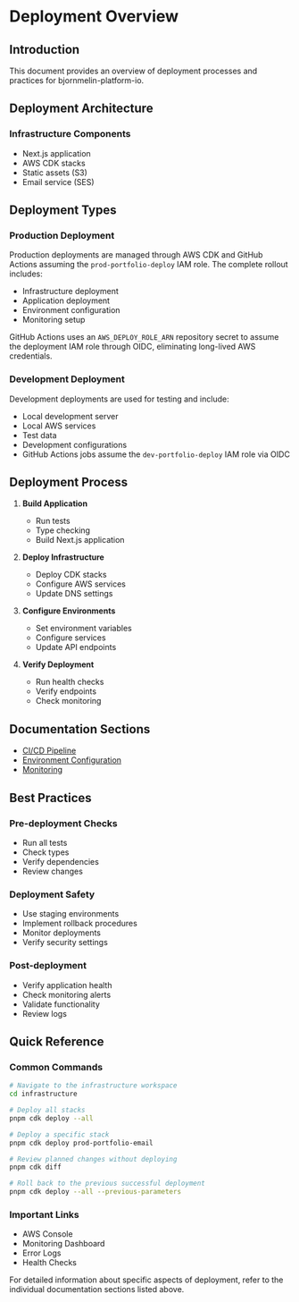 # Deployment Overview

## Introduction

This document provides an overview of deployment processes and practices for
bjornmelin-platform-io.

## Deployment Architecture

### Infrastructure Components

- Next.js application
- AWS CDK stacks
- Static assets (S3)
- Email service (SES)

## Deployment Types

### Production Deployment

Production deployments are managed through AWS CDK and GitHub Actions assuming
the `prod-portfolio-deploy` IAM role. The complete rollout includes:

- Infrastructure deployment
- Application deployment
- Environment configuration
- Monitoring setup

GitHub Actions uses an `AWS_DEPLOY_ROLE_ARN` repository secret to assume the
deployment IAM role through OIDC, eliminating long-lived AWS credentials.

### Development Deployment

Development deployments are used for testing and include:

- Local development server
- Local AWS services
- Test data
- Development configurations
- GitHub Actions jobs assume the `dev-portfolio-deploy` IAM role via OIDC

## Deployment Process

1. **Build Application**

   - Run tests
   - Type checking
   - Build Next.js application

2. **Deploy Infrastructure**

   - Deploy CDK stacks
   - Configure AWS services
   - Update DNS settings

3. **Configure Environments**

   - Set environment variables
   - Configure services
   - Update API endpoints

4. **Verify Deployment**
   - Run health checks
   - Verify endpoints
   - Check monitoring

## Documentation Sections

- [CI/CD Pipeline](./ci-cd.md)
- [Environment Configuration](./environments.md)
- [Monitoring](./monitoring.md)

## Best Practices

### Pre-deployment Checks

- Run all tests
- Check types
- Verify dependencies
- Review changes

### Deployment Safety

- Use staging environments
- Implement rollback procedures
- Monitor deployments
- Verify security settings

### Post-deployment

- Verify application health
- Check monitoring alerts
- Validate functionality
- Review logs

## Quick Reference

### Common Commands

```bash
# Navigate to the infrastructure workspace
cd infrastructure

# Deploy all stacks
pnpm cdk deploy --all

# Deploy a specific stack
pnpm cdk deploy prod-portfolio-email

# Review planned changes without deploying
pnpm cdk diff

# Roll back to the previous successful deployment
pnpm cdk deploy --all --previous-parameters
```

### Important Links

- AWS Console
- Monitoring Dashboard
- Error Logs
- Health Checks

For detailed information about specific aspects of deployment, refer to the
individual documentation sections listed above.
